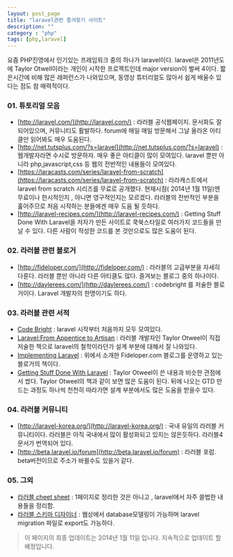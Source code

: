 ```yaml
---
layout: post_page
title: "laravel관련 즐겨찾기 사이트"
description: ""
category : "php"
tags: [php,laravel]
---
```


요즘 PHP진영에서 인기있는 프레임워크 중의 하나가 laravel이다. laravel은 2011년도에 Taylor Otwell이라는 개인이 시작한 프로젝트인데 major version이 벌써 4이다. 짧은시간에 비해 많은 레퍼런스가 나와있으며, 동영상 튜터리얼도 많아서 쉽게 배울수 있다는 점도 참 매력적이다. 

### 01. 튜토리얼 모음

* [http://laravel.com/](http://laravel.com/) : 라러블 공식웹페이지. 문서화도 잘 되어있으며, 커뮤니티도 활발하다. forum에 매일 매일 방문해서 그날 올라온 아티클만 읽어봐도 매우 도움된다.
* [http://net.tutsplus.com/?s=laravel](http://net.tutsplus.com/?s=laravel) : 웹개발자라면 수시로 방문하자. 매우 좋은 아티클이 많이 모여있다. laravel 뿐만 아니라 php,javascript,css 등 웹의 전반적인 내용들이 모여있다.
* [https://laracasts.com/series/laravel-from-scratch](https://laracasts.com/series/laravel-from-scratch) : 라라캐스트에서  laravel from scratch 시리즈를 무료로 공개했다. 현재시점( 2014년 1월 11일)엔 무료이나 한시적인지 , 아니면 영구적인지는 모르겠다. 라러블의 전반적인 부분을 훑어주므로 처음 시작하는 분들에겐 매우 도움 될 듯하다.
* [http://laravel-recipes.com/](http://laravel-recipes.com/) : Getting Stuff Done With Laravel을 저자가 만든 사이트로 쿡북스타일로 여러가지 코드들을 만날 수 있다. 다른 사람이 작성한 코드를 본 것만으로도 많은 도움이 된다.


### 02. 라러블 관련 블로거 

* [http://fideloper.com/](http://fideloper.com/) : 라러블의 고급부분을 자세히 다룬다. 라러블 뿐만 아니라 다른 아티클도 많다. 즐겨보는 블로그 중의 하나이다. 
* [http://daylerees.com/](http://daylerees.com/) : codebright 를 저술한 블로거이다. Laravel 개발자의 한명이기도 하다. 

### 03. 라러블 관련 서적

* [Code Bright](https://leanpub.com/codebright) : laravel 시작부터 처음까지 모두 모여있다.
* [Laravel:From Appentice to Artisan](https://leanpub.com/laravel) : 라러블 개발자인 Taylor Otweel이 직접 저술한 책으로 laravel의 철학이라던가 설계 부분에 대해서 잘 나와있다. 
* [Implementing Laravel](https://leanpub.com/implementinglaravel) : 위에서 소개한 Fideloper.com 블로그를 운영하고 있는 블로거의 책이다. 
* [Getting Stuff Done With Laravel](https://leanpub.com/gettingstuffdonelaravel) : Taylor Otweel이 쓴 내용과 비슷한 관점에서 썼다. Taylor Otweel의 책과 같이 보면 많은 도움이 된다. 뒤에 나오는 GTD 만드는 과정도 하나씩 천천히 따라가면 설계 부분에서도 많은 도움을 받을수 있다.

### 04. 라러블 커뮤니티
* [http://laravel-korea.org/](http://laravel-korea.org/) : 국내 유일의 라러블 커뮤니티이다. 라러블은 아직 국내에서 많이 활성화되고 있지는 않은듯하다. 라러블4 문서가 번역되어 있다.
* [http://beta.laravel.io/forum](http://beta.laravel.io/forum) : 라러블 포럼. beta버전이므로 주소가 바뀔수도 있을거 같다.

### 05. 그외
* [라러블 cheet sheet](http://cheats.jesse-obrien.ca/) : 1페이지로 정리한 것은 아니고 , laravel에서 자주 쓸법한 내용들을 정리함.
* [라러블 스키마 디자이너](http://www.laravelsd.com/) : 웹상에서 database모델링이 가능하며 laravel migration 파일로 export도 가능하다.

> 이 페이지의 최종 업데이트는 2014년 1월 11일 입니다. 지속적으로 업데이트 할 예정입니다.
